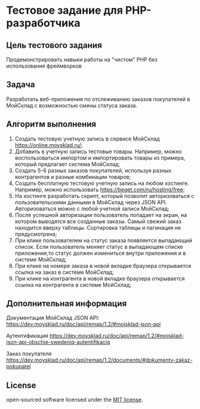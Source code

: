 # Тестовое задание для PHP-разработчика

## Цель тестового задания

Продемонстрировать навыки работы на "чистом" PHP без использования фреймворков

## Задача

Разработать веб-приложения по отслеживанию заказов покупателей в МойСклад с возможностью смены статуса заказа.

## Алгоритм выполнения

1. Создать тестовую учетную запись в сервисе МойСклад https://online.moysklad.ru/;
2. Добавить в учетную запись тестовые товары. Например, можно воспользоваться импортом и импортировать товары из примера, который предлагает система МойСклад;
3. Создать 5-6 разных заказов покупателей, используя разных контрагентов и разные комбинации товаров;
4. Создать бесплатную тестовую учетную запись на любом хостинге. Например, можно использовать https://beget.com/ru/hosting/free;
5. На хостинге разработать скрипт, который позволит авторизоваться с пользовательскими данными в МойСклад через JSON API. Авторизоваться можно с любой учетной записи МойСклад;
6. После успешной авторизации пользователь попадает на экран, на котором выводятся все созданные заказы. Самый свежий заказ находится вверху таблицы. Сортировка таблицы и пагинация не предусмотрена;
7. При клике пользователем на статус заказа появляется выпадающий список. Если пользователь меняет статус в выпадающем списке приложения,то статус должен
измениться внутри приложения и в системе МойСклад;
8. При клике на номере заказа в новой вкладке браузера открывается ссылка на заказ в
системе МойСклад;
9. При клике на контрагента в новой вкладке браузера открывается ссылка на контрагента в системе МойСклад;

## Дополнительная информация

Документация МойСклад JSON API: https://dev.moysklad.ru/doc/api/remap/1.2/#mojsklad-json-api

Аутентификация https://dev.moysklad.ru/doc/api/remap/1.2/#mojsklad-json-api-obschie-swedeniq-autentifikaciq

Заказ покупателя https://dev.moysklad.ru/doc/api/remap/1.2/documents/#dokumenty-zakaz-pokupatel

## License

open-sourced software licensed under the [MIT license](https://opensource.org/licenses/MIT).
